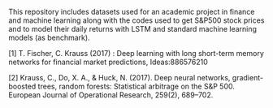 This repository includes datasets used for an academic project in finance and machine learning along with the codes used to get S&P500 stock prices and to model their daily returns with LSTM and standard machine learning models (as benchmark).

[1] T. Fischer, C. Krauss (2017) : Deep learning with long short-term memory networks for financial
market predictions, Ideas:886576210

[2] Krauss, C., Do, X. A., & Huck, N. (2017). Deep neural networks, gradient-boosted trees, random
forests: Statistical arbitrage on the S&P 500. European Journal of Operational Research, 259(2),
689–702.
